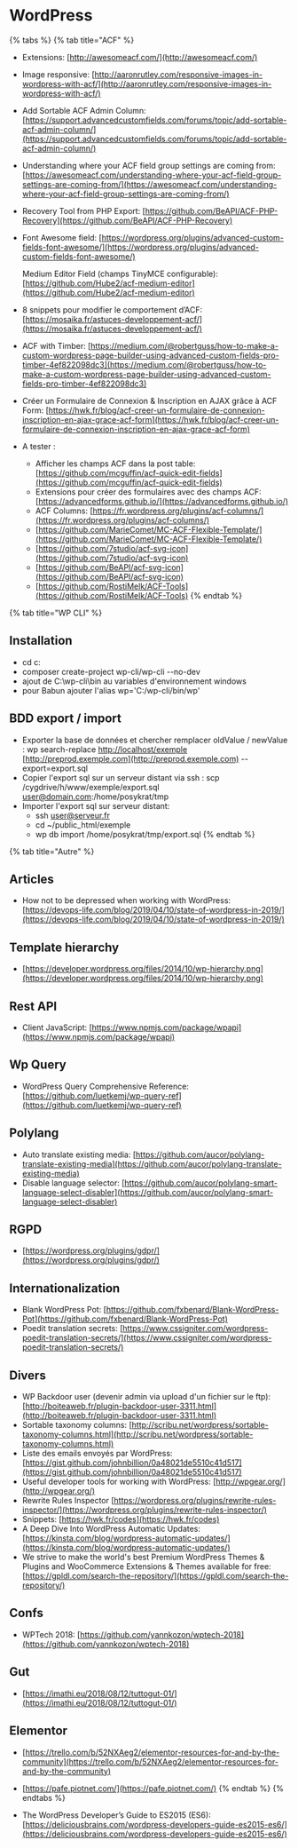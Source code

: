 # WordPress

{% tabs %}
{% tab title="ACF" %}
* Extensions: [http://awesomeacf.com/](http://awesomeacf.com/)
* Image responsive: [http://aaronrutley.com/responsive-images-in-wordpress-with-acf/](http://aaronrutley.com/responsive-images-in-wordpress-with-acf/)
* Add Sortable ACF Admin Column: [https://support.advancedcustomfields.com/forums/topic/add-sortable-acf-admin-column/](https://support.advancedcustomfields.com/forums/topic/add-sortable-acf-admin-column/)
* Understanding where your ACF field group settings are coming from: [https://awesomeacf.com/understanding-where-your-acf-field-group-settings-are-coming-from/](https://awesomeacf.com/understanding-where-your-acf-field-group-settings-are-coming-from/)
* Recovery Tool from PHP Export: [https://github.com/BeAPI/ACF-PHP-Recovery](https://github.com/BeAPI/ACF-PHP-Recovery)
*   Font Awesome field: [https://wordpress.org/plugins/advanced-custom-fields-font-awesome/](https://wordpress.org/plugins/advanced-custom-fields-font-awesome/)

    Medium Editor Field (champs TinyMCE configurable): [https://github.com/Hube2/acf-medium-editor](https://github.com/Hube2/acf-medium-editor)
* 8 snippets pour modifier le comportement d’ACF: [https://mosaika.fr/astuces-developpement-acf/](https://mosaika.fr/astuces-developpement-acf/)
* ACF with Timber: [https://medium.com/@robertguss/how-to-make-a-custom-wordpress-page-builder-using-advanced-custom-fields-pro-timber-4ef822098dc3](https://medium.com/@robertguss/how-to-make-a-custom-wordpress-page-builder-using-advanced-custom-fields-pro-timber-4ef822098dc3)
* Créer un Formulaire de Connexion & Inscription en AJAX grâce à ACF Form: [https://hwk.fr/blog/acf-creer-un-formulaire-de-connexion-inscription-en-ajax-grace-acf-form](https://hwk.fr/blog/acf-creer-un-formulaire-de-connexion-inscription-en-ajax-grace-acf-form)
* A tester :&#x20;
  * Afficher les champs ACF dans la post table: [https://github.com/mcguffin/acf-quick-edit-fields](https://github.com/mcguffin/acf-quick-edit-fields)
  * Extensions pour créer des formulaires avec des champs ACF: [https://advancedforms.github.io/](https://advancedforms.github.io/)
  * ACF Columns: [https://fr.wordpress.org/plugins/acf-columns/](https://fr.wordpress.org/plugins/acf-columns/)
  * [https://github.com/MarieComet/MC-ACF-Flexible-Template/](https://github.com/MarieComet/MC-ACF-Flexible-Template/)
  * [https://github.com/7studio/acf-svg-icon](https://github.com/7studio/acf-svg-icon)
  * [https://github.com/BeAPI/acf-svg-icon](https://github.com/BeAPI/acf-svg-icon)
  * [https://github.com/RostiMelk/ACF-Tools](https://github.com/RostiMelk/ACF-Tools)
{% endtab %}

{% tab title="WP CLI" %}
## Installation
* cd c:
* composer create-project wp-cli/wp-cli --no-dev
* ajout de C:\wp-cli\bin au variables d'environnement windows
* pour Babun ajouter l'alias wp='C:/wp-cli/bin/wp'

## BDD export / import
* Exporter la base de données et chercher remplacer oldValue / newValue : wp search-replace [http://localhost/exemple](http://localhost/exemple) [http://preprod.exemple.com](http://preprod.exemple.com) --export=export.sql
* Copier l'export sql sur un serveur distant via ssh : scp /cygdrive/h/www/exemple/export.sql user@domain.com:/home/posykrat/tmp
* Importer l'export sql sur serveur distant:
  * ssh user@serveur.fr
  * cd \~/public\_html/exemple
  * wp db import /home/posykrat/tmp/export.sql
{% endtab %}

{% tab title="Autre" %}
## Articles
* How not to be depressed when working with WordPress: [https://devops-life.com/blog/2019/04/10/state-of-wordpress-in-2019/](https://devops-life.com/blog/2019/04/10/state-of-wordpress-in-2019/)

## Template hierarchy
* [https://developer.wordpress.org/files/2014/10/wp-hierarchy.png](https://developer.wordpress.org/files/2014/10/wp-hierarchy.png)

## Rest API
* Client JavaScript: [https://www.npmjs.com/package/wpapi](https://www.npmjs.com/package/wpapi)

## Wp Query
* WordPress Query Comprehensive Reference: [https://github.com/luetkemj/wp-query-ref](https://github.com/luetkemj/wp-query-ref)

## Polylang
* Auto translate existing media: [https://github.com/aucor/polylang-translate-existing-media](https://github.com/aucor/polylang-translate-existing-media)
* Disable language selector: [https://github.com/aucor/polylang-smart-language-select-disabler](https://github.com/aucor/polylang-smart-language-select-disabler)

## RGPD
* [https://wordpress.org/plugins/gdpr/](https://wordpress.org/plugins/gdpr/)

## Internationalization
* Blank WordPress Pot: [https://github.com/fxbenard/Blank-WordPress-Pot](https://github.com/fxbenard/Blank-WordPress-Pot)
* Poedit translation secrets: [https://www.cssigniter.com/wordpress-poedit-translation-secrets/](https://www.cssigniter.com/wordpress-poedit-translation-secrets/)

## Divers
* WP Backdoor user (devenir admin via upload d'un fichier sur le ftp): [http://boiteaweb.fr/plugin-backdoor-user-3311.html](http://boiteaweb.fr/plugin-backdoor-user-3311.html)
* Sortable taxonomy columns: [http://scribu.net/wordpress/sortable-taxonomy-columns.html](http://scribu.net/wordpress/sortable-taxonomy-columns.html)
* Liste des emails envoyés par WordPress: [https://gist.github.com/johnbillion/0a48021de5510c41d517](https://gist.github.com/johnbillion/0a48021de5510c41d517)
* Useful developer tools for working with WordPress: [http://wpgear.org/](http://wpgear.org/)
* Rewrite Rules Inspector [https://wordpress.org/plugins/rewrite-rules-inspector/](https://wordpress.org/plugins/rewrite-rules-inspector/)
* Snippets: [https://hwk.fr/codes](https://hwk.fr/codes)
* A Deep Dive Into WordPress Automatic Updates: [https://kinsta.com/blog/wordpress-automatic-updates/](https://kinsta.com/blog/wordpress-automatic-updates/)
* We strive to make the world's best Premium WordPress Themes & Plugins and WooCommerce Extensions & Themes available for free: [https://gpldl.com/search-the-repository/](https://gpldl.com/search-the-repository/)

## Confs
* WPTech 2018: [https://github.com/yannkozon/wptech-2018](https://github.com/yannkozon/wptech-2018)

## Gut
* [https://imathi.eu/2018/08/12/tuttogut-01/](https://imathi.eu/2018/08/12/tuttogut-01/)

## Elementor
* [https://trello.com/b/52NXAeg2/elementor-resources-for-and-by-the-community](https://trello.com/b/52NXAeg2/elementor-resources-for-and-by-the-community)
* [https://pafe.piotnet.com/](https://pafe.piotnet.com/)
{% endtab %}
{% endtabs %}


* The WordPress Developer’s Guide to ES2015 (ES6): [https://deliciousbrains.com/wordpress-developers-guide-es2015-es6/](https://deliciousbrains.com/wordpress-developers-guide-es2015-es6/)
